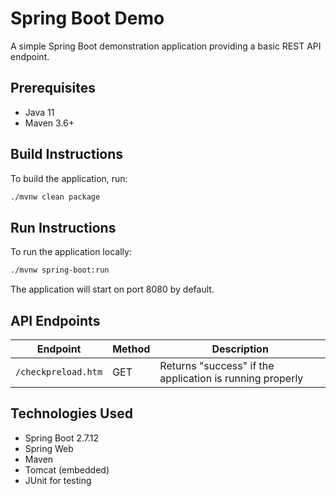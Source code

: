 # Spring Boot Demo

A simple Spring Boot demonstration application providing a basic REST API endpoint.

## Prerequisites

* Java 11
* Maven 3.6+

## Build Instructions

To build the application, run:

```bash
./mvnw clean package
```

## Run Instructions

To run the application locally:

```bash
./mvnw spring-boot:run
```

The application will start on port 8080 by default.

## API Endpoints

| Endpoint | Method | Description |
|----------|--------|-------------|
| `/checkpreload.htm` | GET | Returns "success" if the application is running properly |

## Technologies Used

* Spring Boot 2.7.12
* Spring Web
* Maven
* Tomcat (embedded)
* JUnit for testing